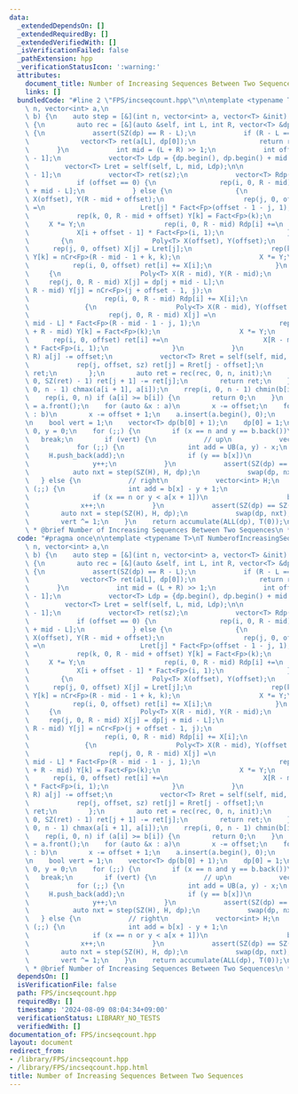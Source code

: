 ```yaml
---
data:
  _extendedDependsOn: []
  _extendedRequiredBy: []
  _extendedVerifiedWith: []
  _isVerificationFailed: false
  _pathExtension: hpp
  _verificationStatusIcon: ':warning:'
  attributes:
    document_title: Number of Increasing Sequences Between Two Sequences
    links: []
  bundledCode: "#line 2 \"FPS/incseqcount.hpp\"\n\ntemplate <typename T>\nT NumberofIncreasingSequencesBetweenTwoSequences(int\
    \ n, vector<int> a,\n                                                 vector<int>\
    \ b) {\n    auto step = [&](int n, vector<int> a, vector<T> &init) -> vector<T>\
    \ {\n        auto rec = [&](auto &self, int L, int R, vector<T> &dp) -> vector<T>\
    \ {\n            assert(SZ(dp) == R - L);\n            if (R - L == 1) {\n   \
    \             vector<T> ret(a[L], dp[0]);\n                return ret;\n     \
    \       }\n            int mid = (L + R) >> 1;\n            int offset = a[mid\
    \ - 1];\n            vector<T> Ldp = {dp.begin(), dp.begin() + mid - L};\n   \
    \         vector<T> Lret = self(self, L, mid, Ldp);\n\n            int sz = a[R\
    \ - 1];\n            vector<T> ret(sz);\n            vector<T> Rdp(R - mid);\n\
    \            if (offset == 0) {\n                rep(i, 0, R - mid) Rdp[i] = dp[i\
    \ + mid - L];\n            } else {\n                {\n                    Poly<T>\
    \ X(offset), Y(R - mid + offset);\n                    rep(j, 0, offset) X[j]\
    \ =\n                        Lret[j] * Fact<Fp>(offset - 1 - j, 1);\n        \
    \            rep(k, 0, R - mid + offset) Y[k] = Fact<Fp>(k);\n               \
    \     X *= Y;\n                    rep(i, 0, R - mid) Rdp[i] +=\n            \
    \            X[i + offset - 1] * Fact<Fp>(i, 1);\n                }\n        \
    \        {\n                    Poly<T> X(offset), Y(offset);\n              \
    \      rep(j, 0, offset) X[j] = Lret[j];\n                    rep(k, 0, offset)\
    \ Y[k] = nCr<Fp>(R - mid - 1 + k, k);\n                    X *= Y;\n         \
    \           rep(i, 0, offset) ret[i] += X[i];\n                }\n           \
    \     {\n                    Poly<T> X(R - mid), Y(R - mid);\n               \
    \     rep(j, 0, R - mid) X[j] = dp[j + mid - L];\n                    rep(j, 0,\
    \ R - mid) Y[j] = nCr<Fp>(j + offset - 1, j);\n                    X *= Y;\n \
    \                   rep(i, 0, R - mid) Rdp[i] += X[i];\n                }\n  \
    \              {\n                    Poly<T> X(R - mid), Y(offset + R - mid);\n\
    \                    rep(j, 0, R - mid) X[j] =\n                        dp[j +\
    \ mid - L] * Fact<Fp>(R - mid - 1 - j, 1);\n                    rep(k, 0, offset\
    \ + R - mid) Y[k] = Fact<Fp>(k);\n                    X *= Y;\n              \
    \      rep(i, 0, offset) ret[i] +=\n                        X[R - mid - 1 + i]\
    \ * Fact<Fp>(i, 1);\n                }\n            }\n            rep(j, mid,\
    \ R) a[j] -= offset;\n            vector<T> Rret = self(self, mid, R, Rdp);\n\
    \            rep(j, offset, sz) ret[j] = Rret[j - offset];\n            return\
    \ ret;\n        };\n        auto ret = rec(rec, 0, n, init);\n        rrep(j,\
    \ 0, SZ(ret) - 1) ret[j + 1] -= ret[j];\n        return ret;\n    };\n\n    rep(i,\
    \ 0, n - 1) chmax(a[i + 1], a[i]);\n    rrep(i, 0, n - 1) chmin(b[i], b[i + 1]);\n\
    \    rep(i, 0, n) if (a[i] >= b[i]) {\n        return 0;\n    }\n    int offset\
    \ = a.front();\n    for (auto &x : a)\n        x -= offset;\n    for (auto &x\
    \ : b)\n        x -= offset + 1;\n    a.insert(a.begin(), 0);\n    b.push_back(b.back());\n\
    \n    bool vert = 1;\n    vector<T> dp(b[0] + 1);\n    dp[0] = 1;\n    int x =\
    \ 0, y = 0;\n    for (;;) {\n        if (x == n and y == b.back())\n         \
    \   break;\n        if (vert) {\n            // up\n            vector<int> H;\n\
    \            for (;;) {\n                int add = UB(a, y) - x;\n           \
    \     H.push_back(add);\n                if (y == b[x])\n                    break;\n\
    \                y++;\n            }\n            assert(SZ(dp) == SZ(H));\n \
    \           auto nxt = step(SZ(H), H, dp);\n            swap(dp, nxt);\n     \
    \   } else {\n            // right\n            vector<int> H;\n            for\
    \ (;;) {\n                int add = b[x] - y + 1;\n                H.push_back(add);\n\
    \                if (x == n or y < a[x + 1])\n                    break;\n   \
    \             x++;\n            }\n            assert(SZ(dp) == SZ(H));\n    \
    \        auto nxt = step(SZ(H), H, dp);\n            swap(dp, nxt);\n        }\n\
    \        vert ^= 1;\n    }\n    return accumulate(ALL(dp), T(0));\n}\n\n/**\n\
    \ * @brief Number of Increasing Sequences Between Two Sequences\n */\n"
  code: "#pragma once\n\ntemplate <typename T>\nT NumberofIncreasingSequencesBetweenTwoSequences(int\
    \ n, vector<int> a,\n                                                 vector<int>\
    \ b) {\n    auto step = [&](int n, vector<int> a, vector<T> &init) -> vector<T>\
    \ {\n        auto rec = [&](auto &self, int L, int R, vector<T> &dp) -> vector<T>\
    \ {\n            assert(SZ(dp) == R - L);\n            if (R - L == 1) {\n   \
    \             vector<T> ret(a[L], dp[0]);\n                return ret;\n     \
    \       }\n            int mid = (L + R) >> 1;\n            int offset = a[mid\
    \ - 1];\n            vector<T> Ldp = {dp.begin(), dp.begin() + mid - L};\n   \
    \         vector<T> Lret = self(self, L, mid, Ldp);\n\n            int sz = a[R\
    \ - 1];\n            vector<T> ret(sz);\n            vector<T> Rdp(R - mid);\n\
    \            if (offset == 0) {\n                rep(i, 0, R - mid) Rdp[i] = dp[i\
    \ + mid - L];\n            } else {\n                {\n                    Poly<T>\
    \ X(offset), Y(R - mid + offset);\n                    rep(j, 0, offset) X[j]\
    \ =\n                        Lret[j] * Fact<Fp>(offset - 1 - j, 1);\n        \
    \            rep(k, 0, R - mid + offset) Y[k] = Fact<Fp>(k);\n               \
    \     X *= Y;\n                    rep(i, 0, R - mid) Rdp[i] +=\n            \
    \            X[i + offset - 1] * Fact<Fp>(i, 1);\n                }\n        \
    \        {\n                    Poly<T> X(offset), Y(offset);\n              \
    \      rep(j, 0, offset) X[j] = Lret[j];\n                    rep(k, 0, offset)\
    \ Y[k] = nCr<Fp>(R - mid - 1 + k, k);\n                    X *= Y;\n         \
    \           rep(i, 0, offset) ret[i] += X[i];\n                }\n           \
    \     {\n                    Poly<T> X(R - mid), Y(R - mid);\n               \
    \     rep(j, 0, R - mid) X[j] = dp[j + mid - L];\n                    rep(j, 0,\
    \ R - mid) Y[j] = nCr<Fp>(j + offset - 1, j);\n                    X *= Y;\n \
    \                   rep(i, 0, R - mid) Rdp[i] += X[i];\n                }\n  \
    \              {\n                    Poly<T> X(R - mid), Y(offset + R - mid);\n\
    \                    rep(j, 0, R - mid) X[j] =\n                        dp[j +\
    \ mid - L] * Fact<Fp>(R - mid - 1 - j, 1);\n                    rep(k, 0, offset\
    \ + R - mid) Y[k] = Fact<Fp>(k);\n                    X *= Y;\n              \
    \      rep(i, 0, offset) ret[i] +=\n                        X[R - mid - 1 + i]\
    \ * Fact<Fp>(i, 1);\n                }\n            }\n            rep(j, mid,\
    \ R) a[j] -= offset;\n            vector<T> Rret = self(self, mid, R, Rdp);\n\
    \            rep(j, offset, sz) ret[j] = Rret[j - offset];\n            return\
    \ ret;\n        };\n        auto ret = rec(rec, 0, n, init);\n        rrep(j,\
    \ 0, SZ(ret) - 1) ret[j + 1] -= ret[j];\n        return ret;\n    };\n\n    rep(i,\
    \ 0, n - 1) chmax(a[i + 1], a[i]);\n    rrep(i, 0, n - 1) chmin(b[i], b[i + 1]);\n\
    \    rep(i, 0, n) if (a[i] >= b[i]) {\n        return 0;\n    }\n    int offset\
    \ = a.front();\n    for (auto &x : a)\n        x -= offset;\n    for (auto &x\
    \ : b)\n        x -= offset + 1;\n    a.insert(a.begin(), 0);\n    b.push_back(b.back());\n\
    \n    bool vert = 1;\n    vector<T> dp(b[0] + 1);\n    dp[0] = 1;\n    int x =\
    \ 0, y = 0;\n    for (;;) {\n        if (x == n and y == b.back())\n         \
    \   break;\n        if (vert) {\n            // up\n            vector<int> H;\n\
    \            for (;;) {\n                int add = UB(a, y) - x;\n           \
    \     H.push_back(add);\n                if (y == b[x])\n                    break;\n\
    \                y++;\n            }\n            assert(SZ(dp) == SZ(H));\n \
    \           auto nxt = step(SZ(H), H, dp);\n            swap(dp, nxt);\n     \
    \   } else {\n            // right\n            vector<int> H;\n            for\
    \ (;;) {\n                int add = b[x] - y + 1;\n                H.push_back(add);\n\
    \                if (x == n or y < a[x + 1])\n                    break;\n   \
    \             x++;\n            }\n            assert(SZ(dp) == SZ(H));\n    \
    \        auto nxt = step(SZ(H), H, dp);\n            swap(dp, nxt);\n        }\n\
    \        vert ^= 1;\n    }\n    return accumulate(ALL(dp), T(0));\n}\n\n/**\n\
    \ * @brief Number of Increasing Sequences Between Two Sequences\n */"
  dependsOn: []
  isVerificationFile: false
  path: FPS/incseqcount.hpp
  requiredBy: []
  timestamp: '2024-08-09 08:04:34+09:00'
  verificationStatus: LIBRARY_NO_TESTS
  verifiedWith: []
documentation_of: FPS/incseqcount.hpp
layout: document
redirect_from:
- /library/FPS/incseqcount.hpp
- /library/FPS/incseqcount.hpp.html
title: Number of Increasing Sequences Between Two Sequences
---
```


